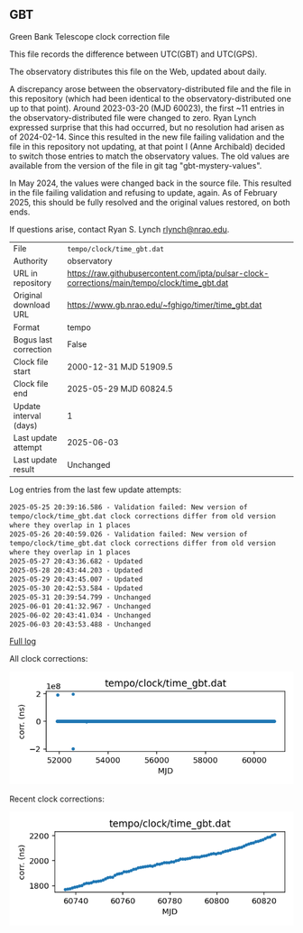 
## GBT

Green Bank Telescope clock correction file

This file records the difference between UTC(GBT) and UTC(GPS).

The observatory distributes this file on the Web, updated about daily.

A discrepancy arose between the observatory-distributed file and the
file in this repository (which had been identical to the 
observatory-distributed one up to that point). Around 
2023-03-20 (MJD 60023), the first ~11 entries in the 
observatory-distributed file were changed to zero.
Ryan Lynch expressed surprise that this had occurred, but no
resolution had arisen as of 2024-02-14. Since this resulted in
the new file failing validation and the file in this repository
not updating, at that point I (Anne Archibald) decided to
switch those entries to match the observatory values. The old values
are available from the version of the file in git tag 
"gbt-mystery-values".

In May 2024, the values were changed back in the source file.
This resulted in the file failing validation and refusing to update,
again. As of February 2025, this should be fully resolved and the
original values restored, on both ends.

If questions arise, contact Ryan S. Lynch <rlynch@nrao.edu>.

|     |     |
|:--- |:--- |
| File | `tempo/clock/time_gbt.dat` |
| Authority | observatory |
| URL in repository | <https://raw.githubusercontent.com/ipta/pulsar-clock-corrections/main/tempo/clock/time_gbt.dat> |
| Original download URL | <https://www.gb.nrao.edu/~fghigo/timer/time_gbt.dat> |
| Format | tempo |
| Bogus last correction | False |
| Clock file start | 2000-12-31 MJD 51909.5 |
| Clock file end | 2025-05-29 MJD 60824.5 |
| Update interval (days) | 1 |
| Last update attempt | 2025-06-03 |
| Last update result | Unchanged |

Log entries from the last few update attempts:
```
2025-05-25 20:39:16.586 - Validation failed: New version of tempo/clock/time_gbt.dat clock corrections differ from old version where they overlap in 1 places
2025-05-26 20:40:59.026 - Validation failed: New version of tempo/clock/time_gbt.dat clock corrections differ from old version where they overlap in 1 places
2025-05-27 20:43:36.682 - Updated
2025-05-28 20:43:44.203 - Updated
2025-05-29 20:43:45.007 - Updated
2025-05-30 20:42:53.584 - Updated
2025-05-31 20:39:54.799 - Unchanged
2025-06-01 20:41:32.967 - Unchanged
2025-06-02 20:43:41.034 - Unchanged
2025-06-03 20:43:53.488 - Unchanged
```
[Full log](https://raw.githubusercontent.com/ipta/pulsar-clock-corrections/main/log/tempo/clock/time_gbt.dat.log)


All clock corrections:

![plot of all clock corrections](time_gbt.dat.png "All corrections")

Recent clock corrections:

![plot of recent clock corrections](time_gbt.dat.short.png "Recent corrections")


